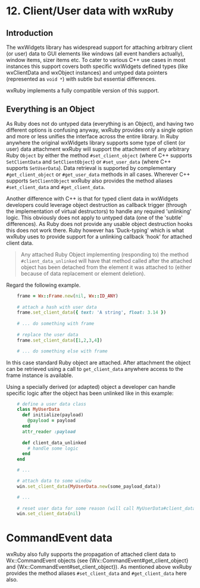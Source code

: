 <!--
# @markup markdown
# @title 12. Client/User data with wxRuby
-->

# 12. Client/User data with wxRuby

## Introduction

The wxWidgets library has widespread support for attaching arbitrary client (or user) data to GUI elements like
windows (all event handlers actually), window items, sizer items etc.
To cater to various C++ use cases in most instances this support covers both specific wxWidgets defined types (like
wxClientData and wxObject instances) and untyped data pointers (represented as `void *`) with subtle but essential
differences.

wxRuby implements a fully compatible version of this support.    

## Everything is an Object

As Ruby does not do untyped data (everything is an Object), and having two different options is confusing anyway, 
wxRuby provides only a single option and more or less unifies the interface across the entire library.
In Ruby anywhere the original wxWidgets library supports some type of client (or user) data attachment wxRuby will 
support the attachment of any arbitrary Ruby `Object` by either the method `#set_client_object` (where C++ supports 
`SetClientData` and `SetClientObject`) or `#set_user_data` (where C++ supports `SetUserData`). Data retrieval
is supported by complementary `#get_client_object` or `#get_user_data` methods in all cases.
Wherever C++ supports `SetClientObject` wxRuby also provides the method aliases `#set_client_data` and `#get_client_data`.

Another difference with C++ is that for typed client data in wxWidgets developers could leverage object destruction as 
callback trigger (through the implementation of virtual destructors) to handle any required 'unlinking' logic. This
obviously does not apply to untyped data (one of the 'subtle' differences).
As Ruby does not provide any usable object destruction hooks this does not work there.
Ruby however has 'Duck-typing' which is what wxRuby uses to provide support for a unlinking callback 'hook' for attached
client data.

> Any attached Ruby Object implementing (responding to) the method `#client_data_unlinked` will have that method called after the 
> attached object has been detached from the element it was attached to (either because of data replacement or element 
> deletion).

Regard the following example.

```ruby
    frame = Wx::Frame.new(nil, Wx::ID_ANY)
    
    # attach a hash with user data  
    frame.set_client_data({ text: 'A string', float: 3.14 })
    
    # ... do something with frame
    
    # replace the user data
    frame.set_client_data([1,2,3,4])

    # ... do something else with frame
```

In this case standard Ruby object are attached. After attachment the object can be retrieved using a call to `get_client_data`
anywhere access to the frame instance is available.

Using a specially derived (or adapted) object a developer can handle specific logic after the object has been unlinked 
like in this example:

```ruby
    # define a user data class
    class MyUserData
      def initialize(payload)
        @payload = payload
      end
      attr_reader :payload
      
      def client_data_unlinked
        # handle some logic
      end
    end

    # ...

    # attach data to some window
    win.set_client_data(MyUserData.new(some_payload_data)) 

    # ...
    
    # reset user data for some reason (will call MyUserData#client_data_unlinked after replacement)
    win.set_client_data(nil)
```

# CommandEvent data

wxRuby also fully supports the propagation of attached client data to Wx::CommandEvent objects (see
{Wx::CommandEvent#get_client_object} and {Wx::CommandEvent#set_client_object}).
As mentioned above wxRuby provides the method aliases `#set_client_data` and `#get_client_data` here also. 
